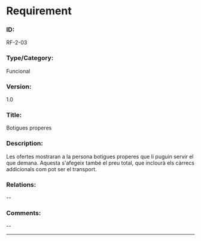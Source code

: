 # Requirement

### ID:
RF-2-03

### Type/Category:
Funcional

### Version:
1.0

### Title:
Botigues properes

### Description:
Les ofertes mostraran a la persona botigues properes que li puguin servir el que demana. Aquesta s'afegeix també el preu total, que inclourà els càrrecs addicionals com pot ser el transport.

### Relations:
--

### Comments:
--

---